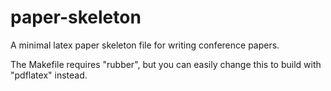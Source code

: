 # paper-skeleton

A minimal latex paper skeleton file for writing conference papers.

The Makefile requires "rubber", but you can easily change this to build with "pdflatex" instead.
